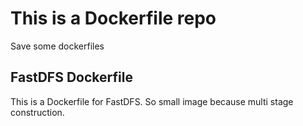 #  This is a Dockerfile repo
Save some dockerfiles

## FastDFS Dockerfile
This is a Dockerfile for FastDFS.
So small image because multi stage construction.
